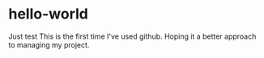 # hello-world
Just test
This is the first time I've used github.
Hoping it a better approach to managing my project.
